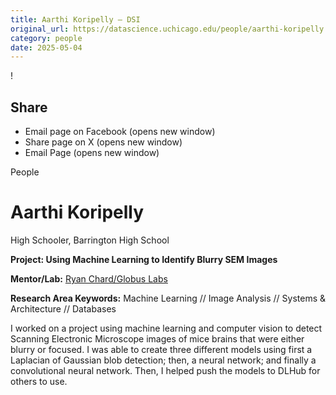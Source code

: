 ```yaml
---
title: Aarthi Koripelly – DSI
original_url: https://datascience.uchicago.edu/people/aarthi-koripelly
category: people
date: 2025-05-04
---
```


<!-- Table-like structure detected -->

!

## Share

* Email page on Facebook (opens new window)
* Share page on X (opens new window)
* Email Page (opens new window)

<!-- Table-like structure detected -->

People

# Aarthi Koripelly

High Schooler, Barrington High School

**Project: Using Machine Learning to Identify Blurry SEM Images**

**Mentor/Lab:** [Ryan Chard/Globus Labs](https://labs.globus.org/people.html)

**Research Area Keywords:** Machine Learning // Image Analysis // Systems & Architecture // Databases

I worked on a project using machine learning and computer vision to detect Scanning Electronic Microscope images of mice brains that were either blurry or focused. I was able to create three different models using first a Laplacian of Gaussian blob detection; then, a neural network; and finally a convolutional neural network. Then, I helped push the models to DLHub for others to use.